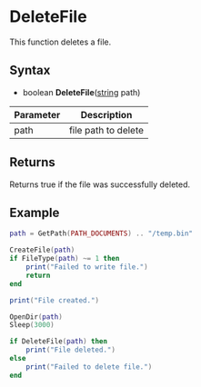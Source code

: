 # DeleteFile

This function deletes a file.

## Syntax

- boolean **DeleteFile**([string](https://www.lua.org/manual/5.4/manual.html#6.4) path)

| Parameter | Description |
| --- | --- |
| path | file path to delete |

## Returns

Returns true if the file was successfully deleted.

## Example

```lua
path = GetPath(PATH_DOCUMENTS) .. "/temp.bin"

CreateFile(path)
if FileType(path) ~= 1 then
    print("Failed to write file.")
    return
end

print("File created.")

OpenDir(path)
Sleep(3000)

if DeleteFile(path) then
    print("File deleted.")
else
    print("Failed to delete file.")
end
```
